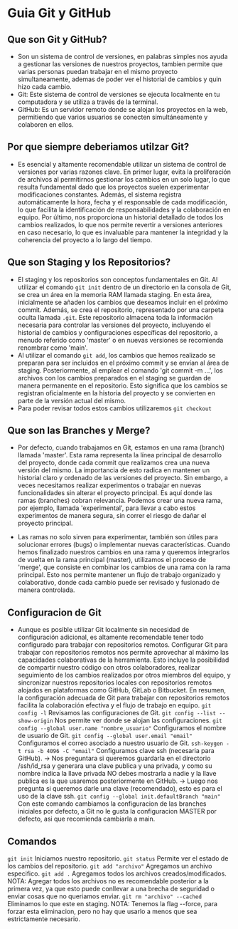 # Guia Git y GitHub
## Que son Git y GitHub?
- Son un sistema de control de versiones, en palabras simples nos ayuda a gestionar las versiones de nuestros proyectos, tambien permite que varias personas puedan trabajar en el mismo proyecto simultaneamente, ademas de poder ver el historial de cambios y quin hizo cada cambio.
- Git: Este sistema de control de versiones se ejecuta localmente en tu computadora y se utiliza a través de la terminal.
- GitHub: Es un servidor remoto donde se alojan los proyectos en la web, permitiendo que varios usuarios se conecten simultáneamente y colaboren en ellos.

## Por que siempre deberiamos utilzar Git?
- Es esencial y altamente recomendable utilizar un sistema de control de versiones por varias razones clave. En primer lugar, evita la proliferación de archivos al permitirnos gestionar los cambios en un solo lugar, lo que resulta fundamental dado que los proyectos suelen experimentar modificaciones constantes. Además, el sistema registra automáticamente la hora, fecha y el responsable de cada modificación, lo que facilita la identificación de responsabilidades y la colaboración en equipo. Por último, nos proporciona un historial detallado de todos los cambios realizados, lo que nos permite revertir a versiones anteriores en caso necesario, lo que es invaluable para mantener la integridad y la coherencia del proyecto a lo largo del tiempo.

## Que son Staging y los Repositorios?
- El staging y los repositorios son conceptos fundamentales en Git. Al utilizar el comando `git init` dentro de un directorio en la consola de Git, se crea un área en la memoria RAM llamada staging. En esta área, inicialmente se añaden los cambios que deseamos incluir en el próximo commit. Además, se crea el repositorio, representado por una carpeta oculta llamada `.git`. Este repositorio almacena toda la información necesaria para controlar las versiones del proyecto, incluyendo el historial de cambios y configuraciones específicas del repositorio, a menudo referido como 'master' o en nuevas versiones se recomienda renombrar como 'main'.
- Al utilizar el comando `git add`, los cambios que hemos realizado se preparan para ser incluidos en el próximo commit y se envían al área de staging. Posteriormente, al emplear el comando 'git commit -m ...', los archivos con los cambios preparados en el staging se guardan de manera permanente en el repositorio. Esto significa que los cambios se registran oficialmente en la historia del proyecto y se convierten en parte de la versión actual del mismo.
- Para poder revisar todos estos cambios utilizaremos `git checkout`

## Que son las Branches y Merge?
- Por defecto, cuando trabajamos en Git, estamos en una rama (branch) llamada 'master'. Esta rama representa la línea principal de desarrollo del proyecto, donde cada commit que realizamos crea una nueva versión del mismo. La importancia de esto radica en mantener un historial claro y ordenado de las versiones del proyecto. Sin embargo, a veces necesitamos realizar experimentos o trabajar en nuevas funcionalidades sin alterar el proyecto principal. Es aquí donde las ramas (branches) cobran relevancia. Podemos crear una nueva rama, por ejemplo, llamada 'experimental', para llevar a cabo estos experimentos de manera segura, sin correr el riesgo de dañar el proyecto principal.

- Las ramas no solo sirven para experimentar, también son útiles para solucionar errores (bugs) o implementar nuevas características. Cuando hemos finalizado nuestros cambios en una rama y queremos integrarlos de vuelta en la rama principal (master), utilizamos el proceso de 'merge', que consiste en combinar los cambios de una rama con la rama principal. Esto nos permite mantener un flujo de trabajo organizado y colaborativo, donde cada cambio puede ser revisado y fusionado de manera controlada.

## Configuracion de Git
- Aunque es posible utilizar Git localmente sin necesidad de configuración adicional, es altamente recomendable tener todo configurado para trabajar con repositorios remotos. Configurar Git para trabajar con repositorios remotos nos permite aprovechar al máximo las capacidades colaborativas de la herramienta. Esto incluye la posibilidad de compartir nuestro código con otros colaboradores, realizar seguimiento de los cambios realizados por otros miembros del equipo, y sincronizar nuestros repositorios locales con repositorios remotos alojados en plataformas como GitHub, GitLab o Bitbucket. En resumen, la configuración adecuada de Git para trabajar con repositorios remotos facilita la colaboración efectiva y el flujo de trabajo en equipo.
`git config -l`  Revisamos las configuraciones de Git.
`git config --list --show-origin` Nos permite ver donde se alojan las configuraciones.
`git config --global user.name "nombre_usuario"` Configuramos el nombre de usuario de Git.
`git config --global user.email "email"` Configuramos el correo asociado a nuestro usuario de Git.
`ssh-keygen -t rsa -b 4096 -C "email"` Configuramos clave ssh (necesaria para GitHub).
  -> Nos preguntara si queremos guardarla en el directorio /ssh/id_rsa y generara una clave publica y una privada, y como su nombre indica la llave privada NO debes mostrarla a nadie y la llave publica es la que usaremos posteriormente en GitHub.
  -> Luego nos pregunta si queremos darle una clave (recomendado), esto es para el uso de la clave ssh.
`git config --global init.defaultBranch "main"` Con este comando cambiamos la configuracion de las branches iniciales por defecto, a Git no le gusta la configuracion MASTER por defecto, asi que recomienda cambiarla a main.

## Comandos
`git init` Iniciamos nuestro repositorio.
`git status` Permite ver el estado de los cambios del repositorio.
`git add "archivo"` Agregamos un archivo especifico.
`git add .` Agregamos todos los archivos creados/modificados.
NOTA: Agregar todos los archivos no es recomendable posterior a la primera vez, ya que esto puede conllevar a una brecha de seguridad o enviar cosas que no queriamos enviar.
`git rm "archivo" --cached` Eliminamos lo que este en staging.
NOTA: Tenemos la flag --force, para forzar esta eliminacion, pero no hay que usarlo a menos que sea estrictamente necesario.
